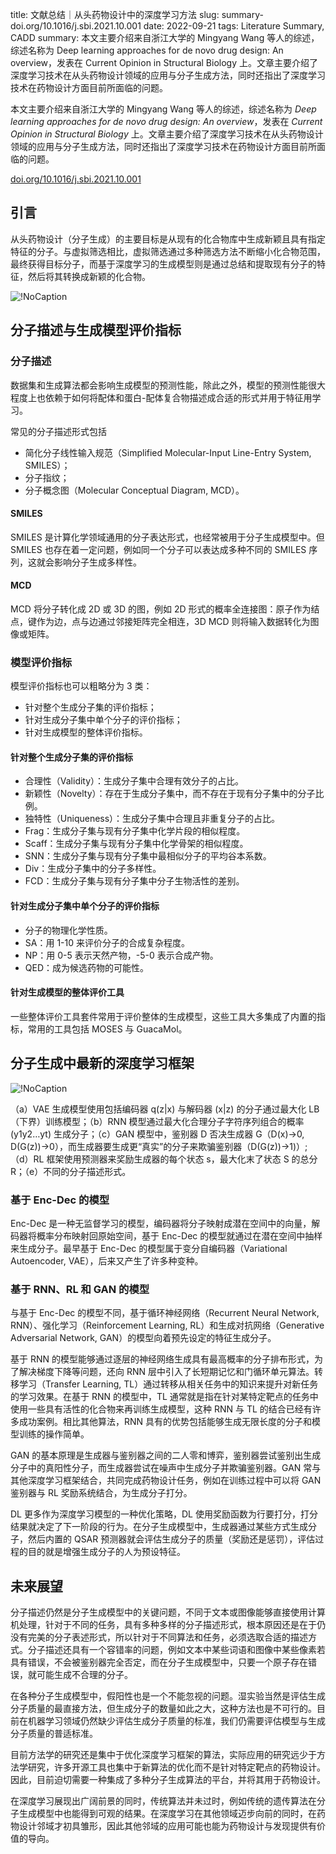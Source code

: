 title: 文献总结｜从头药物设计中的深度学习方法
slug:  summary-doi.org/10.1016/j.sbi.2021.10.001
date: 2022-09-21
tags: Literature Summary, CADD
summary: 本文主要介绍来自浙江大学的 Mingyang Wang 等人的综述，综述名称为 Deep learning approaches for de novo drug design: An overview，发表在 Current Opinion in Structural Biology 上。文章主要介绍了深度学习技术在从头药物设计领域的应用与分子生成方法，同时还指出了深度学习技术在药物设计方面目前所面临的问题。

本文主要介绍来自浙江大学的 Mingyang Wang 等人的综述，综述名称为 <i>Deep learning approaches for de novo drug design: An overview</i>，发表在 <i>Current Opinion in Structural Biology</i> 上。文章主要介绍了深度学习技术在从头药物设计领域的应用与分子生成方法，同时还指出了深度学习技术在药物设计方面目前所面临的问题。

<i class="fa fa-external-link"></i> [doi.org/10.1016/j.sbi.2021.10.001](https://doi.org/10.1016/j.sbi.2021.10.001)

## 引言

从头药物设计（分子生成）的主要目标是从现有的化合物库中生成新颖且具有指定特征的分子。与虚拟筛选相比，虚拟筛选通过多种筛选方法不断缩小化合物范围，最终获得目标分子，而基于深度学习的生成模型则是通过总结和提取现有分子的特征，然后将其转换成新颖的化合物。

![!NoCaption](https://storage.live.com/items/4D18B16B8E0B1EDB!7638?authkey=ALYpzW-ZQ_VBXTU)

## 分子描述与生成模型评价指标

### 分子描述

数据集和生成算法都会影响生成模型的预测性能，除此之外，模型的预测性能很大程度上也依赖于如何将配体和蛋白-配体复合物描述成合适的形式并用于特征用学习。

常见的分子描述形式包括

- 简化分子线性输入规范（Simplified Molecular-Input Line-Entry System, SMILES）；
- 分子指纹；
- 分子概念图（Molecular Conceptual Diagram, MCD）。


#### SMILES

SMILES 是计算化学领域通用的分子表达形式，也经常被用于分子生成模型中。但 SMILES 也存在着一定问题，例如同一个分子可以表达成多种不同的 SMILES 序列，这就会影响分子生成多样性。

#### MCD

MCD 将分子转化成 2D 或 3D 的图，例如 2D 形式的概率全连接图：原子作为结点，键作为边，点与边通过邻接矩阵完全相连，3D MCD 则将输入数据转化为图像或矩阵。

### 模型评价指标

模型评价指标也可以粗略分为 3 类：

- 针对整个生成分子集的评价指标；
- 针对生成分子集中单个分子的评价指标；
- 针对生成模型的整体评价指标。

#### 针对整个生成分子集的评价指标

- 合理性（Validity）：生成分子集中合理有效分子的占比。
- 新颖性（Novelty）：存在于生成分子集中，而不存在于现有分子集中的分子比例。
- 独特性（Uniqueness）：生成分子集中合理且非重复分子的占比。
- Frag：生成分子集与现有分子集中化学片段的相似程度。
- Scaff：生成分子集与现有分子集中化学骨架的相似程度。
- SNN：生成分子集与现有分子集中最相似分子的平均谷本系数。
- Div：生成分子集中的分子多样性。
- FCD：生成分子集与现有分子集中分子生物活性的差别。

#### 针对生成分子集中单个分子的评价指标

- 分子的物理化学性质。
- SA：用 1-10 来评价分子的合成复杂程度。
- NP：用 0-5 表示天然产物，-5-0 表示合成产物。
- QED：成为候选药物的可能性。

#### 针对生成模型的整体评价工具

一些整体评价工具套件常用于评价整体的生成模型，这些工具大多集成了内置的指标，常用的工具包括 MOSES 与 GuacaMol。

## 分子生成中最新的深度学习框架

![!NoCaption](https://storage.live.com/items/4D18B16B8E0B1EDB!7639?authkey=ALYpzW-ZQ_VBXTU)

<p class="intro">（a）VAE 生成模型使用包括编码器 q(z|x) 与解码器 (x|z) 的分子通过最大化 LB（下界）训练模型；（b）RNN 模型通过最大化合理分子字符序列组合的概率 (y1y2…yt) 生成分子；（c）GAN 模型中，鉴别器 D 否决生成器 G（D(x)→0, D(G(z))→0），而生成器要生成更“真实”的分子来欺骗鉴别器（D(G(z))→1)）;（d）RL 框架使用预测器来奖励生成器的每个状态 s，最大化末了状态 S 的总分 R；（e）不同的分子描述形式。</p>

### 基于 Enc-Dec 的模型

Enc-Dec 是一种无监督学习的模型，编码器将分子映射成潜在空间中的向量，解码器将概率分布映射回原始空间，基于 Enc-Dec 的模型就通过在潜在空间中抽样来生成分子。最早基于 Enc-Dec 的模型属于变分自编码器（Variational Autoencoder, VAE），后来又产生了许多种变种。

### 基于 RNN、RL 和 GAN 的模型

与基于 Enc-Dec 的模型不同，基于循环神经网络（Recurrent Neural Network, RNN）、强化学习（Reinforcement
Learning, RL）和生成对抗网络（Generative Adversarial
Network, GAN）的模型向着预先设定的特征生成分子。

基于 RNN 的模型能够通过逐层的神经网络生成具有最高概率的分子排布形式，为了解决梯度下降等问题，还向 RNN 层中引入了长短期记忆和门循环单元算法。转移学习（Transfer Learning, TL）通过转移从相关任务中的知识来提升对新任务的学习效果。在基于 RNN 的模型中，TL 通常就是指在针对某特定靶点的任务中使用一些具有活性的化合物来再训练生成模型，这种 RNN 与 TL 的结合已经有许多成功案例。相比其他算法，RNN 具有的优势包括能够生成无限长度的分子和模型训练的操作简单。

GAN 的基本原理是生成器与鉴别器之间的二人零和博弈，鉴别器尝试鉴别出生成分子中的真阳性分子，而生成器尝试在噪声中生成分子并欺骗鉴别器。GAN 常与其他深度学习框架结合，共同完成药物设计任务，例如在训练过程中可以将 GAN 鉴别器与 RL 奖励系统结合，为生成分子打分。

DL 更多作为深度学习模型的一种优化策略，DL 使用奖励函数为行要打分，打分结果就决定了下一阶段的行为。在分子生成模型中，生成器通过某些方式生成分子，然后内置的 QSAR 预测器就会评估生成分子的质量（奖励还是惩罚），评估过程的目的就是增强生成分子的人为预设特征。

## 未来展望

分子描述仍然是分子生成模型中的关键问题，不同于文本或图像能够直接使用计算机处理，针对于不同的任务，具有多种多样的分子描述形式，根本原因还是在于仍没有完美的分子表述形式，所以针对于不同算法和任务，必须选取合适的描述方式。分子描述还具有一个容错率的问题，例如文本中某些词语和图像中某些像素若具有错误，不会被鉴别器完全否定，而在分子生成模型中，只要一个原子存在错误，就可能生成不合理的分子。

在各种分子生成模型中，假阳性也是一个不能忽视的问题。湿实验当然是评估生成分子质量的最直接方法，但生成分子的数量如此之大，这种方法也是不可行的。目前在机器学习领域仍然缺少评估生成分子质量的标准，我们仍需要评估模型与生成分子质量的普适标准。

目前方法学的研究还是集中于优化深度学习框架的算法，实际应用的研究远少于方法学研究，许多开源工具也集中于新算法的优化而不是针对特定靶点的药物设计。因此，目前迫切需要一种集成了多种分子生成算法的平台，并将其用于药物设计。

在深度学习展现出广阔前景的同时，传统算法并未过时，例如传统的遗传算法在分子生成模型中也能得到可观的结果。在深度学习在其他领域迈步向前的同时，在药物设计邻域才初具雏形，因此其他邻域的应用可能也能为药物设计与发现提供有价值的导向。